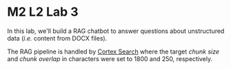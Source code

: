# M2 L2 Lab 3

In this lab, we'll build a RAG chatbot to answer questions about unstructured data (*i.e.* content from DOCX files). 

The RAG pipeline is handled by [Cortex Search](https://docs.snowflake.com/en/user-guide/snowflake-cortex/cortex-search/cortex-search-overview) where the target *chunk size* and *chunk overlap* in characters were set to 1800 and 250, respectively.
